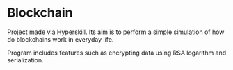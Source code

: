 # Blockchain
Project made via Hyperskill.
Its aim is to perform a simple simulation of how do blockchains work in everyday life.

Program includes features such as encrypting data using RSA logarithm and serialization.
